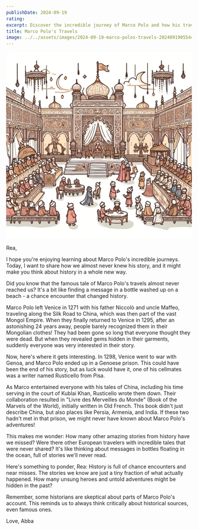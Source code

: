 ```yaml
---
publishDate: 2024-09-19
rating:
excerpt: Discover the incredible journey of Marco Polo and how his travels almost went unheard.
title: Marco Polo's Travels
image: ../../assets/images/2024-09-19-marco-polos-travels-20240919055448367.webp
---
```


![center|300](../../assets/images/2024-09-19-marco-polos-travels-20240919055448367.webp)

Rea,

I hope you're enjoying learning about Marco Polo's incredible journeys. Today, I want to share how we almost never knew his story, and it might make you think about history in a whole new way.

Did you know that the famous tale of Marco Polo's travels almost never reached us? It's a bit like finding a message in a bottle washed up on a beach - a chance encounter that changed history.

Marco Polo left Venice in 1271 with his father Niccolò and uncle Maffeo, traveling along the Silk Road to China, which was then part of the vast Mongol Empire. When they finally returned to Venice in 1295, after an astonishing 24 years away, people barely recognized them in their Mongolian clothes! They had been gone so long that everyone thought they were dead. But when they revealed gems hidden in their garments, suddenly everyone was very interested in their story.

Now, here's where it gets interesting. In 1298, Venice went to war with Genoa, and Marco Polo ended up in a Genoese prison. This could have been the end of his story, but as luck would have it, one of his cellmates was a writer named Rusticello from Pisa.

As Marco entertained everyone with his tales of China, including his time serving in the court of Kublai Khan, Rusticello wrote them down. Their collaboration resulted in "Livre des Merveilles du Monde" (Book of the Marvels of the World), initially written in Old French. This book didn't just describe China, but also places like Persia, Armenia, and India. If these two hadn't met in that prison, we might never have known about Marco Polo's adventures!

This makes me wonder: How many other amazing stories from history have we missed? Were there other European travelers with incredible tales that were never shared? It's like thinking about messages in bottles floating in the ocean, full of stories we'll never read.

Here's something to ponder, Rea: History is full of chance encounters and near misses. The stories we know are just a tiny fraction of what actually happened. How many unsung heroes and untold adventures might be hidden in the past?

Remember, some historians are skeptical about parts of Marco Polo's account. This reminds us to always think critically about historical sources, even famous ones.

Love,
Abba
